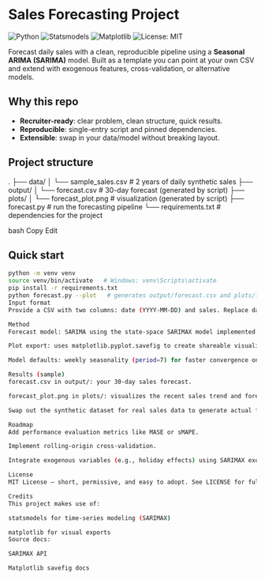 # Sales Forecasting Project

![Python](https://img.shields.io/badge/Python-3.8%2B-blue.svg)
![Statsmodels](https://img.shields.io/badge/Model-SARIMA-success.svg)
![Matplotlib](https://img.shields.io/badge/Plots-matplotlib-informational.svg)
![License: MIT](https://img.shields.io/badge/License-MIT-yellow.svg)

Forecast daily sales with a clean, reproducible pipeline using a **Seasonal ARIMA (SARIMA)** model. Built as a template you can point at your own CSV and extend with exogenous features, cross-validation, or alternative models.

## Why this repo
- **Recruiter-ready**: clear problem, clean structure, quick results.
- **Reproducible**: single-entry script and pinned dependencies.
- **Extensible**: swap in your data/model without breaking layout.

## Project structure
.
├── data/
│ └── sample_sales.csv # 2 years of daily synthetic sales
├── output/
│ └── forecast.csv # 30-day forecast (generated by script)
├── plots/
│ └── forecast_plot.png # visualization (generated by script)
├── forecast.py # run the forecasting pipeline
└── requirements.txt # dependencies for the project

bash
Copy
Edit

## Quick start
```bash
python -m venv venv
source venv/bin/activate   # Windows: venv\Scripts\activate
pip install -r requirements.txt
python forecast.py --plot   # generates output/forecast.csv and plots/forecast_plot.png
Input format
Provide a CSV with two columns: date (YYYY-MM-DD) and sales. Replace data/sample_sales.csv with your own data, or adjust the path in forecast.py.

Method
Forecast model: SARIMA using the state-space SARIMAX model implemented in statsmodels. (statsmodels docs)

Plot export: uses matplotlib.pyplot.savefig to create shareable visualizations. (matplotlib docs)

Model defaults: weekly seasonality (period=7) for faster convergence on short time-series; you can tune order and seasonal_order in forecast.py as needed.

Results (sample)
forecast.csv in output/: your 30-day sales forecast.

forecast_plot.png in plots/: visualizes the recent sales trend and forecast projection.

Swap out the synthetic dataset for real sales data to generate actual forecasts.

Roadmap
Add performance evaluation metrics like MASE or sMAPE.

Implement rolling-origin cross-validation.

Integrate exogenous variables (e.g., holiday effects) using SARIMAX exog capabilities. (statsmodels exog docs)

License
MIT License — short, permissive, and easy to adopt. See LICENSE for full text. (choosealicense.com)

Credits
This project makes use of:

statsmodels for time-series modeling (SARIMAX)

matplotlib for visual exports
Source docs:

SARIMAX API

Matplotlib savefig docs
